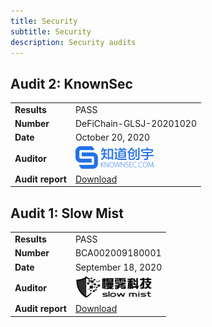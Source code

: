 ```yaml
---
title: Security
subtitle: Security
description: Security audits
---
```


## Audit 2: KnownSec

|                  |                                                               |
| ---------------- | ------------------------------------------------------------- |
| **Results**      | PASS                                                          |
| **Number**       | DeFiChain-GLSJ-20201020                                       |
| **Date**         | October 20, 2020                                              |
| **Auditor**      | ![Knownsec](/img/security/logo-knownsec.png)                  |
| **Audit report** | [Download](/downloads/DeFiChain-Security-Audit-Report-V1.pdf) |

## Audit 1: Slow Mist

|                  |                                                              |
| ---------------- | ------------------------------------------------------------ |
| **Results**      | PASS                                                         |
| **Number**       | BCA002009180001                                              |
| **Date**         | September 18, 2020                                           |
| **Auditor**      | ![Slow Mist](/img/security/logo-slowmist.png)                |
| **Audit report** | [Download](/downloads/defichain-security-audit-slowmist.pdf) |
